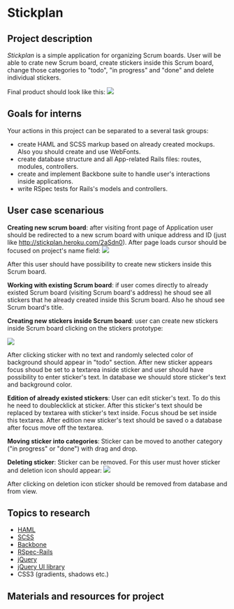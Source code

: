 Stickplan
==

Project description
--

_Stickplan_ is a simple application for organizing Scrum boards. User will be able to crate new Scrum board, 
create stickers inside this Scrum board, change those categories to "todo", "in progress" and "done" and delete individual
stickers. 

Final product should look like this: 
![](http://dl.dropbox.com/u/3459328/stickplan/stickplan_final_product.png)

Goals for interns
--
Your actions in this project can be separated to a several task groups:
- create HAML and SCSS markup based on already created mockups. Also you should create and use WebFonts.
- create database structure and all App-related Rails files: routes, modules, controllers.
- create and implement Backbone suite to handle user's interactions inside applications.
- write RSpec tests for Rails's models and controllers. 

User case scenarious
--
__Creating new scrum board__: after visiting front page of Application user should be redirected to a new scrum board 
with unique address and ID (just like http://stickplan.heroku.com/2aSdn0). After page loads cursor should be focused on
project's name field:
![](http://dl.dropbox.com/u/3459328/stickplan/new_project-created.png)

After this user should have possibility to create new stickers inside this Scrum board. 

__Working with existing Scrum board__: if user comes directly to already existed Scrum board (visiting Scrum board's 
address) he shoud see all stickers that he already created inside this Scrum board. Also he shoud see Scrum board's title.

__Creating new stickers inside Scrum board__: user can create new stickers inside Scrum board clicking on the stickers 
prototype:

![](http://dl.dropbox.com/u/3459328/stickplan/create-new-prototype.png)

After clicking sticker with no text and randomly selected color of background should appear in "todo" section.
After new sticker appears focus shoud be set to a textarea inside sticker and user should have possibility to enter 
sticker's text. In database we shouuld store sticker's text and background color.

__Edition of already existed stickers__: User can edit sticker's text. To do this he need to doublecklick at sticker. 
After this sticker's text should be replaced by textarea with sticker's text inside. Focus shoud be set inside this 
textarea. After edition new sticker's text should be saved o a database after focus move off the textarea.

__Moving sticker into categories__: Sticker can be moved to another category ("in progress" or "done") with drag and drop.

__Deleting sticker__: Sticker can be removed. For this user must hover sticker and deletion icon should appear:
![](http://dl.dropbox.com/u/3459328/stickplan/deletion_icon.png)

After clicking on deletion icon sticker should be removed from database and from view. 


Topics to research
--
- [HAML](http://haml.info/)
- [SCSS](http://sass-lang.com/)
- [Backbone](backbonejs.org)
- [RSpec-Rails](http://rubydoc.info/gems/rspec-rails/frames)
- [jQuery](jquery.com)
- [jQuery UI library](http://jqueryui.com/)
- CSS3 (gradients, shadows etc.)


Materials and resources for project
--
